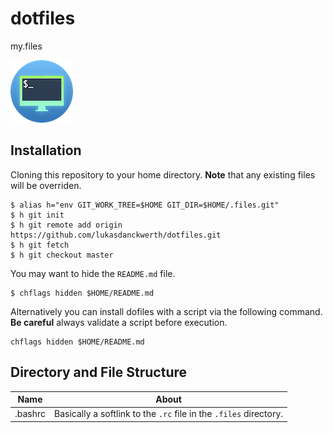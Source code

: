 # dotfiles
my.files

![Icon](.files/documentation/icon.round.low.png "Icon")

## Installation

Cloning this repository to your home directory. **Note** that any existing files will be overriden.

```shell script
$ alias h="env GIT_WORK_TREE=$HOME GIT_DIR=$HOME/.files.git"
$ h git init
$ h git remote add origin https://github.com/lukasdanckwerth/dotfiles.git
$ h git fetch
$ h git checkout master
```

You may want to hide the `README.md` file.

```shell
$ chflags hidden $HOME/README.md
```

Alternatively you can install dofiles with a script via the following command. **Be careful** always validate a script before execution.

```shell
chflags hidden $HOME/README.md
```

## Directory and File Structure

| Name    | About                                                        |
| ------- | ------------------------------------------------------------ |
| .bashrc | Basically a softlink to the `.rc` file in the `.files` directory. |

